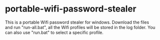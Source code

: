 # portable-wifi-password-stealer
This is a portable Wifi password stealer for windows.
Download the files and run "run-all.bat", all the Wifi profiles will be stored in the log folder.
You can also use "run.bat" to select a specific profile.
